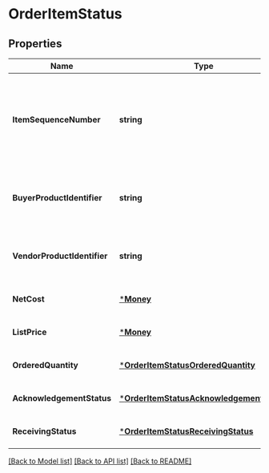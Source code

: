 # OrderItemStatus

## Properties
Name | Type | Description | Notes
------------ | ------------- | ------------- | -------------
**ItemSequenceNumber** | **string** | Numbering of the item on the purchase order. The first item will be 1, the second 2, and so on. | [default to null]
**BuyerProductIdentifier** | **string** | Buyer&#x27;s Standard Identification Number (ASIN) of an item. | [optional] [default to null]
**VendorProductIdentifier** | **string** | The vendor selected product identification of the item. | [optional] [default to null]
**NetCost** | [***Money**](Money.md) |  | [optional] [default to null]
**ListPrice** | [***Money**](Money.md) |  | [optional] [default to null]
**OrderedQuantity** | [***OrderItemStatusOrderedQuantity**](OrderItemStatus_orderedQuantity.md) |  | [optional] [default to null]
**AcknowledgementStatus** | [***OrderItemStatusAcknowledgementStatus**](OrderItemStatus_acknowledgementStatus.md) |  | [optional] [default to null]
**ReceivingStatus** | [***OrderItemStatusReceivingStatus**](OrderItemStatus_receivingStatus.md) |  | [optional] [default to null]

[[Back to Model list]](../README.md#documentation-for-models) [[Back to API list]](../README.md#documentation-for-api-endpoints) [[Back to README]](../README.md)

